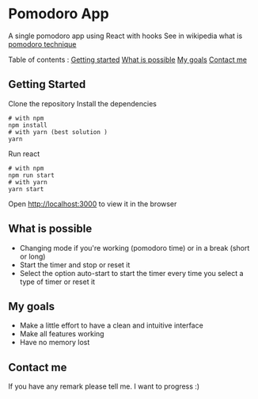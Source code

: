 # Pomodoro App
A single pomodoro app using React with hooks
See in wikipedia what is [pomodoro technique](https://en.wikipedia.org/wiki/Pomodoro_Technique)

Table of contents :
[Getting started](#getting-started)
[What is possible](#what-is-possible)
[My goals](#my-goals)
[Contact me](#contact-me)

## Getting Started
Clone the repository
Install the  dependencies
```
# with npm
npm install
# with yarn (best solution )
yarn 
```
Run react
```
# with npm
npm run start
# with yarn
yarn start
```
Open [http://localhost:3000](http://localhost:3000) to view it in the browser
## What is possible
* Changing mode if you're working (pomodoro time) or in a break (short or long)
* Start the timer and stop or reset it
* Select the option auto-start to start the timer every time you select a type of timer or reset it

## My goals
* Make a little effort to have a clean and intuitive interface
* Make all features working
* Have no memory lost

## Contact me
If you have any remark please tell me. I want to progress :)



